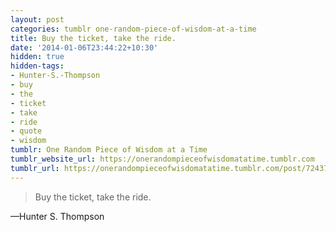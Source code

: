 ```yaml
---
layout: post
categories: tumblr one-random-piece-of-wisdom-at-a-time
title: Buy the ticket, take the ride.
date: '2014-01-06T23:44:22+10:30'
hidden: true
hidden-tags:
- Hunter-S.-Thompson
- buy
- the
- ticket
- take
- ride
- quote
- wisdom
tumblr: One Random Piece of Wisdom at a Time
tumblr_website_url: https://onerandompieceofwisdomatatime.tumblr.com
tumblr_url: https://onerandompieceofwisdomatatime.tumblr.com/post/72437310363/buy-the-ticket-take-the-ride
---
```

> Buy the ticket, take the ride.

—Hunter S. Thompson
